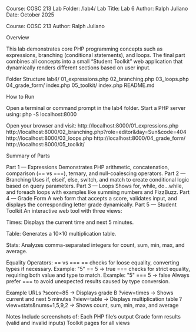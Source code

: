 Course: COSC 213
Lab Folder: /lab4/
Lab Title: Lab 6
Author: Ralph Juliano
Date: October 2025

Course: COSC 213
Author: Ralph Juliano

Overview

This lab demonstrates core PHP programming concepts such as expressions, branching (conditional statements), and loops. The final part combines all concepts into a small “Student Toolkit” web application that dynamically renders different sections based on user input.

Folder Structure
lab4/
  01_expressions.php
  02_branching.php
  03_loops.php
  04_grade_form/
      index.php
  05_toolkit/
      index.php
  README.md

How to Run

Open a terminal or command prompt in the lab4 folder.
Start a PHP server using:
php -S localhost:8000

Open your browser and visit:
http://localhost:8000/01_expressions.php
http://localhost:8000/02_branching.php?role=editor&day=Sun&code=404
http://localhost:8000/03_loops.php
http://localhost:8000/04_grade_form/
http://localhost:8000/05_toolkit/

Summary of Parts

Part 1 — Expressions
Demonstrates PHP arithmetic, concatenation, comparison (== vs ===), ternary, and null-coalescing operators.
Part 2 — Branching
Uses if, elseif, else, switch, and match to create conditional logic based on query parameters.
Part 3 — Loops
Shows for, while, do...while, and foreach loops with examples like summing numbers and FizzBuzz.
Part 4 — Grade Form
A web form that accepts a score, validates input, and displays the corresponding letter grade dynamically.
Part 5 — Student Toolkit
An interactive web tool with three views:

Times: Displays the current time and next 5 minutes.

Table: Generates a 10×10 multiplication table.

Stats: Analyzes comma-separated integers for count, sum, min, max, and average.

Equality Operators: == vs ===
== checks for loose equality, converting types if necessary.
Example: "5" == 5 → true
=== checks for strict equality, requiring both value and type to match.
Example: "5" === 5 → false
Always prefer === to avoid unexpected results caused by type conversion.

Example URLs
?score=85 → Displays grade B
?view=times → Shows current and next 5 minutes
?view=table → Displays multiplication table
?view=stats&nums=1,5,9,2 → Shows count, sum, min, max, and average

Notes
Include screenshots of:
Each PHP file’s output
Grade form results (valid and invalid inputs)
Toolkit pages for all views